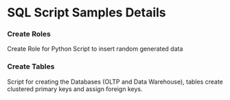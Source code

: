 # SQL Script Samples Details

### Create Roles
Create Role for Python Script to insert random generated data

### Create Tables
Script for creating the Databases (OLTP and Data Warehouse), tables create clustered primary keys and assign foreign keys.